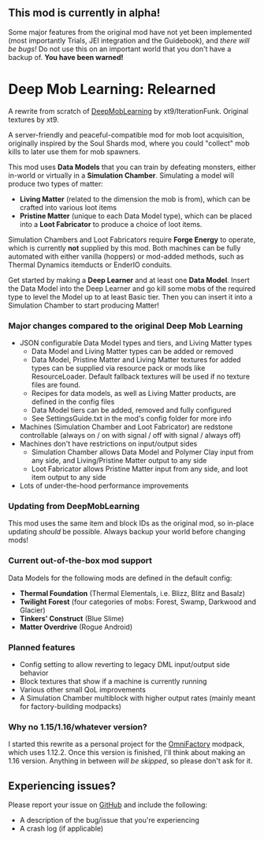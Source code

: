 ## This mod is currently in alpha!
Some major features from the original mod have not yet been implemented (most importantly Trials, JEI integration and the Guidebook),
and *there will be bugs!* Do not use this on an important world that you don't have a backup of. **You have been warned!**

# Deep Mob Learning: Relearned
A rewrite from scratch of [DeepMobLearning](https://github.com/xt9/DeepMobLearning) by xt9/IterationFunk.
Original textures by xt9.

A server-friendly and peaceful-compatible mod for mob loot acquisition, originally inspired by the Soul Shards mod,
where you could "collect" mob kills to later use them for mob spawners.

This mod uses **Data Models** that you can train by defeating monsters, either in-world or virtually in a
**Simulation Chamber**. Simulating a model will produce two types of matter:
- **Living Matter** (related to the dimension the mob is from), which can be crafted into various loot items
- **Pristine Matter** (unique to each Data Model type), which can be placed into a **Loot Fabricator** to produce a
  choice of loot items.

Simulation Chambers and Loot Fabricators require **Forge Energy** to operate, which is currently **not** supplied by
this mod. Both machines can be fully automated with either vanilla (hoppers) or mod-added methods, such as Thermal
Dynamics itemducts or EnderIO conduits.

Get started by making a **Deep Learner** and at least one **Data Model**. Insert the Data Model into the Deep Learner
and go kill some mobs of the required type to level the Model up to at least Basic tier. Then you can insert it
into a Simulation Chamber to start producing Matter!

### Major changes compared to the original Deep Mob Learning
- JSON configurable Data Model types and tiers, and Living Matter types
  * Data Model and Living Matter types can be added or removed
  * Data Model, Pristine Matter and Living Matter textures for added types can be supplied via
    resource pack or mods like ResourceLoader. Default fallback textures will be used if no texture files are found.
  * Recipes for data models, as well as Living Matter products, are defined in the config files
  * Data Model tiers can be added, removed and fully configured
  * See SettingsGuide.txt in the mod's config folder for more info
- Machines (Simulation Chamber and Loot Fabricator) are redstone controllable
  (always on / on with signal / off with signal / always off)
- Machines don't have restrictions on input/output sides
  * Simulation Chamber allows Data Model and Polymer Clay input from any side, and Living/Pristine Matter output
    to any side
  * Loot Fabricator allows Pristine Matter input from any side, and loot item output to any side
- Lots of under-the-hood performance improvements

### Updating from DeepMobLearning
This mod uses the same item and block IDs as the original mod, so in-place updating *should* be possible.
Always backup your world before changing mods!

### Current out-of-the-box mod support
Data Models for the following mods are defined in the default config:
- **Thermal Foundation** (Thermal Elementals, i.e. Blizz, Blitz and Basalz)
- **Twilight Forest** (four categories of mobs: Forest, Swamp, Darkwood and Glacier)
- **Tinkers' Construct** (Blue Slime)
- **Matter Overdrive** (Rogue Android)

### Planned features
- Config setting to allow reverting to legacy DML input/output side behavior</li>
- Block textures that show if a machine is currently running
- Various other small QoL improvements
- A Simulation Chamber multiblock with higher output rates (mainly meant for factory-building modpacks)

### Why no 1.15/1.16/whatever version?
I started this rewrite as a personal project for the [OmniFactory](https://www.curseforge.com/minecraft/modpacks/omnifactory)
modpack, which uses 1.12.2. Once this version is finished, I'll think about
making an 1.16 version. Anything in between <em>will be skipped</em>, so please don't ask for it.

## Experiencing issues?
Please report your issue on [GitHub](https://github.com/mustapelto/DML-Relearned) and include the following:
- A description of the bug/issue that you're experiencing
- A crash log (if applicable)